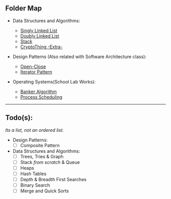 ## Folder Map

- Data Structures and Algorithms:
  - [Singly Linked List](https://github.com/kondanta/StudyLib/tree/kondanta/Taylan/dsa/Singly-Linked-List)
  - [Doubly Linked List](https://github.com/kondanta/StudyLib/tree/kondanta/Taylan/dsa/Doubly-Linked-List)
  - [Stack](https://github.com/kondanta/StudyLib/tree/kondanta/Taylan/dsa/Stack)
  - [CryptoThing -Extra-](https://github.com/kondanta/StudyLib/tree/kondanta/Taylan/dsa/Crypt/python)

- Design Patterns (Also related with Software Architecture class):
  - [Open-Close](https://github.com/kondanta/StudyLib/tree/kondanta/Taylan/despat/open-close)
  - [Iterator Pattern](https://github.com/kondanta/StudyLib/tree/kondanta/Taylan/despat/iterator)


- Operating Systems(School Lab Works):
  - [Banker Algorithm](https://github.com/kondanta/StudyLib/tree/kondanta/Taylan/os/banker)
  - [Process Scheduling](https://github.com/kondanta/StudyLib/tree/kondanta/Taylan/os/processSort)



---
## Todo(s):
*Its a list, not an ordered list.*

- Design Patterns:
  - [  ] Composite Pattern
- Data Structures and Algorithms:
  - [  ] Trees, Tries & Graph
  - [  ] Stack *from scratch* & Queue
  - [  ] Heaps
  - [  ] Hash Tables
  - [  ] Depth & Breadth First Searches
  - [  ] Binary Search
  - [  ] Merge and Quick Sorts
